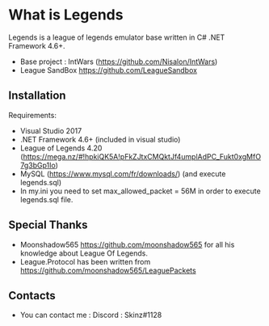 
# What is Legends

  Legends is a league of legends emulator base written in C# .NET Framework 4.6+.
  * Base project : IntWars (https://github.com/Nisalon/IntWars)
  * League SandBox https://github.com/LeagueSandbox
  
  
## Installation

  Requirements:
  
  * Visual Studio 2017
  * .NET Framework 4.6+ (included in visual studio)
  * League of Legends 4.20 (https://mega.nz/#!hpkiQK5A!pFkZJtxCMQktJf4umplAdPC_Fukt0xgMfO7g3bGp1Io)
  * MySQL (https://www.mysql.com/fr/downloads/) (and execute legends.sql)
  * In my.ini you need to set max_allowed_packet = 56M in order to execute legends.sql file.

## Special Thanks

   * Moonshadow565 https://github.com/moonshadow565 for all his knowledge about League Of Legends. 
   * League.Protocol has been written from https://github.com/moonshadow565/LeaguePackets

## Contacts

  * You can contact me : Discord : Skinz#1128
  

